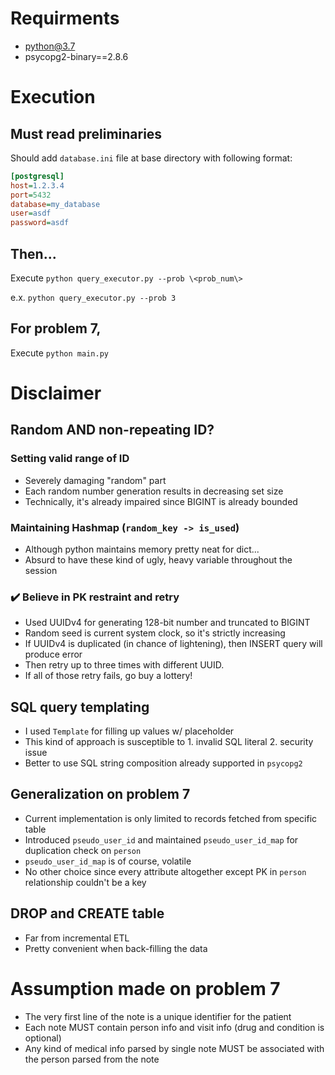 # Requirments

* python@3.7
* psycopg2-binary==2.8.6


# Execution

## Must read preliminaries

Should add `database.ini` file at base directory with following format:

```ini
[postgresql]
host=1.2.3.4
port=5432
database=my_database
user=asdf
password=asdf
```

## Then...

Execute `python query_executor.py --prob \<prob_num\>`

e.x. `python query_executor.py --prob 3`

## For problem 7,

Execute `python main.py`

# Disclaimer

## Random AND non-repeating ID?

### Setting valid range of ID

- Severely damaging "random" part
- Each random number generation results in decreasing set size
- Technically, it's already impaired since BIGINT is already bounded

### Maintaining Hashmap (`random_key -> is_used`)

- Although python maintains memory pretty neat for dict...
- Absurd to have these kind of ugly, heavy variable throughout the session

### :heavy_check_mark: Believe in PK restraint and retry

- Used UUIDv4 for generating 128-bit number and truncated to BIGINT
- Random seed is current system clock, so it's strictly increasing
- If UUIDv4 is duplicated (in chance of lightening), then INSERT query will produce error
- Then retry up to three times with different UUID.
- If all of those retry fails, go buy a lottery!

## SQL query templating

- I used `Template` for filling up values w/ placeholder
- This kind of approach is susceptible to 1. invalid SQL literal 2. security issue
- Better to use SQL string composition already supported in `psycopg2`

## Generalization on problem 7

- Current implementation is only limited to records fetched from specific table
- Introduced `pseudo_user_id` and maintained `pseudo_user_id_map` for duplication check on `person`
- `pseudo_user_id_map` is of course, volatile
- No other choice since every attribute altogether except PK in `person` relationship couldn't be a key

## DROP and CREATE table

* Far from incremental ETL
* Pretty convenient when back-filling the data

# Assumption made on problem 7

* The very first line of the note is a unique identifier for the patient
* Each note MUST contain person info and visit info (drug and condition is optional)
* Any kind of medical info parsed by single note MUST be associated with the person parsed from the note